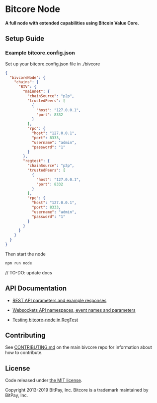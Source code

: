 # Bitcore Node

**A full node with extended capabilities using Bitcoin Value Core.**

## Setup Guide

### Example bitcore.config.json

Set up your bitcore.config.json file in ./bivcore

```json
{
  "bivcoreNode": {
    "chains": {
      "BIV": {
        "mainnet": {
          "chainSource": "p2p",
          "trustedPeers": [
            {
              "host": "127.0.0.1",
              "port": 8332
            }
          ],
          "rpc": {
            "host": "127.0.0.1",
            "port": 8333,
            "username": "admin",
            "password": "1"
          }
        },
        "regtest": {
          "chainSource": "p2p",
          "trustedPeers": [
            {
              "host": "127.0.0.1",
              "port": 8332
            }
          ],
          "rpc": {
            "host": "127.0.0.1",
            "port": 8333,
            "username": "admin",
            "password": "1"
          }
        }
      }
    }
  }
}
```

Then start the node

```sh
npm run node
```

// TO-DO: update docs
## API Documentation

- [REST API parameters and example responses](./docs/api-documentation.md)

- [Websockets API namespaces, event names and parameters](./docs/sockets-api.md)

- [Testing bitcore-node in RegTest](./docs/wallet-guide.md)

## Contributing

See [CONTRIBUTING.md](../../Contributing.md) on the main bivcore repo for information about how to contribute.

## License

Code released under [the MIT license](https://github.com/bitpay/bivcore/blob/master/LICENSE).

Copyright 2013-2019 BitPay, Inc. Bitcore is a trademark maintained by BitPay, Inc.
